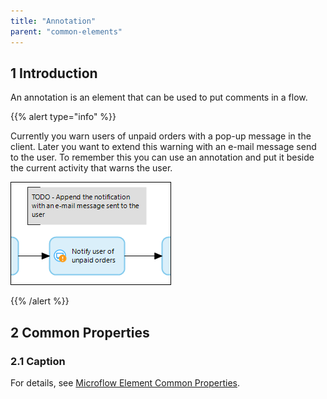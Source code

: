```yaml
---
title: "Annotation"
parent: "common-elements"
---
```


## 1 Introduction

An annotation is an element that can be used to put comments in a flow.

{{% alert type="info" %}}

Currently you warn users of unpaid orders with a pop-up message in the client. Later you want to extend this warning with an e-mail message send to the user. To remember this you can use an annotation and put it beside the current activity that warns the user.

![](attachments/819203/918060.png)

{{% /alert %}}

## 2 Common Properties

### 2.1 Caption

For details, see [Microflow Element Common Properties](microflow-element-common-properties).
